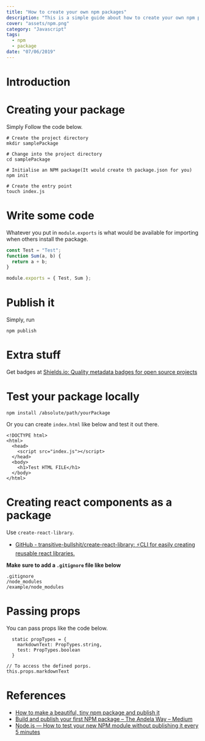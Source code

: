 ```yaml
---
title: "How to create your own npm packages"
description: "This is a simple guide about how to create your own npm packages."
cover: "assets/npm.png"
category: "Javascript"
tags:
  - npm
  - package
date: "07/06/2019"
---
```

# Introduction

# Creating your package

Simply Follow the code below.

```
# Create the project directory
mkdir samplePackage

# Change into the project directory
cd samplePackage

# Initialise an NPM package(It would create th package.json for you)
npm init

# Create the entry point
touch index.js
```
# Write some code

Whatever you put in `module.exports` is what would be available for importing when others install the package.

```js
const Test = "Test";
function Sum(a, b) {
  return a + b;
}

module.exports = { Test, Sum };
```

# Publish it

Simply, run

```
npm publish
```

# Extra stuff

Get  badges at [Shields.io: Quality metadata badges for open source projects](https://shields.io/)

# Test your package locally

```shell
npm install /absolute/path/yourPackage
```

Or you can create `index.html` like below and test it out there.

```
<!DOCTYPE html>
<html>
  <head>
    <script src="index.js"></script>
  </head>
  <body>
    <h1>Test HTML FILE</h1>
  </body>
</html>
```

# Creating react components as a package
Use `create-react-library`.

- [GitHub - transitive-bullshit/create-react-library: ⚡CLI for easily creating reusable react libraries.](https://github.com/transitive-bullshit/create-react-library/)

**Make sure to add a `.gitignore` file like below**

```
.gitignore
/node_modules
/example/node_modules
```
# Passing props
You can pass props like the code below.

```
  static propTypes = {
    markdownText: PropTypes.string,
    test: PropTypes.boolean
  }

// To access the defined porps.
this.props.markdownText
```
# References

- [How to make a beautiful, tiny npm package and publish it](https://www.freecodecamp.org/news/how-to-make-a-beautiful-tiny-npm-package-and-publish-it-2881d4307f78/)
- [Build and publish your first NPM package – The Andela Way – Medium](https://medium.com/the-andela-way/build-and-publish-your-first-npm-package-a4daf0e2431)
- [ Node.js — How to test your new NPM module without publishing it every 5 minutes](https://medium.com/@the1mills/how-to-test-your-npm-module-without-publishing-it-every-5-minutes-1c4cb4b369be)
